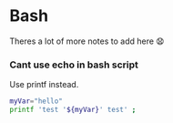 # Bash

Theres a lot of more notes to add here 😧

### Cant use echo in bash script

Use printf instead.

```bash
myVar="hello"
printf 'test '${myVar}' test' ;
```
